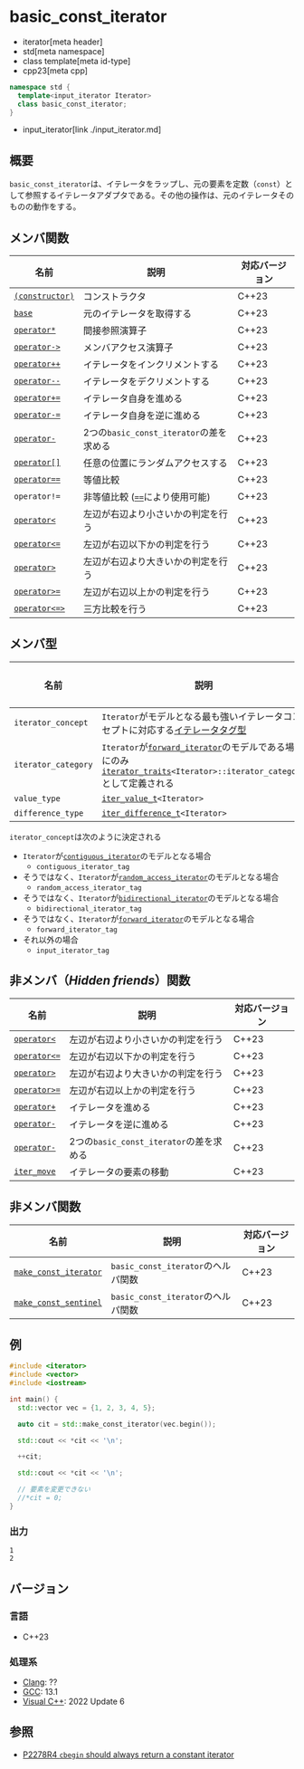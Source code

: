 # basic_const_iterator
* iterator[meta header]
* std[meta namespace]
* class template[meta id-type]
* cpp23[meta cpp]

```cpp
namespace std {
  template<input_iterator Iterator>
  class basic_const_iterator;
}
```
* input_iterator[link ./input_iterator.md]

## 概要

`basic_const_iterator`は、イテレータをラップし、元の要素を定数（`const`）として参照するイテレータアダプタである。その他の操作は、元のイテレータそのものの動作をする。

## メンバ関数

| 名前 | 説明 | 対応バージョン |
|------------------------------------------------------|-------------|-------|
| [`(constructor)`](basic_const_iterator/op_constructor.md) | コンストラクタ | C++23 |
| [`base`](basic_const_iterator/base.md)                    | 元のイテレータを取得する | C++23 |
| [`operator*`](basic_const_iterator/op_deref.md)           | 間接参照演算子 | C++23 |
| [`operator->`](basic_const_iterator/op_arrow.md)          | メンバアクセス演算子 | C++23 |
| [`operator++`](basic_const_iterator/op_increment.md)      | イテレータをインクリメントする | C++23 |
| [`operator--`](basic_const_iterator/op_decrement.md)      | イテレータをデクリメントする | C++23 |
| [`operator+=`](basic_const_iterator/op_plus_assign.md)    | イテレータ自身を進める | C++23 |
| [`operator-=`](basic_const_iterator/op_minus_assign.md)   | イテレータ自身を逆に進める | C++23 |
| [`operator-`](basic_const_iterator/op_minus.md)          | 2つの`basic_const_iterator`の差を求める | C++23 |
| [`operator[]`](basic_const_iterator/op_at.md)             | 任意の位置にランダムアクセスする | C++23 |
| [`operator==`](basic_const_iterator/op_equal.md)         | 等値比較 | C++23 |
| `operator!=`     | 非等値比較 ([`==`](basic_const_iterator/op_equal.md)により使用可能) | C++23 |
| [`operator<`](basic_const_iterator/op_less.md)           | 左辺が右辺より小さいかの判定を行う | C++23 |
| [`operator<=`](basic_const_iterator/op_less_equal.md)    | 左辺が右辺以下かの判定を行う | C++23 |
| [`operator>`](basic_const_iterator/op_greater.md)        | 左辺が右辺より大きいかの判定を行う | C++23 |
| [`operator>=`](basic_const_iterator/op_greater_equal.md) | 左辺が右辺以上かの判定を行う | C++23 |
| [`operator<=>`](basic_const_iterator/op_compare_3way.md)           | 三方比較を行う | C++23 |


## メンバ型

| 名前 | 説明 | 対応バージョン |
|------------------------------------------------------|-------------|-------|
| `iterator_concept` | `Iterator`がモデルとなる最も強いイテレータコンセプトに対応する[イテレータタグ型](/reference/iterator/iterator_tag.md) | C++23 |
| `iterator_category` | `Iterator`が[`forward_iterator`](/reference/iterator/forward_iterator.md)のモデルである場合にのみ[`iterator_traits`](/reference/iterator/iterator_traits.md)`<Iterator>::iterator_category`として定義される | C++23 |
| `value_type` | [`iter_value_t`](/reference/iterator/iter_value_t.md)`<Iterator>` | C++23 |
| `difference_type` | [`iter_difference_t`](/reference/iterator/iter_difference_t.md)`<Iterator>` | C++23 |

`iterator_concept`は次のように決定される

- `Iterator`が[`contiguous_iterator`](/reference/iterator/contiguous_iterator.md)のモデルとなる場合
    - `contiguous_iterator_tag`
- そうではなく、`Iterator`が[`random_access_iterator`](/reference/iterator/random_access_iterator.md)のモデルとなる場合
    - `random_access_iterator_tag`
- そうではなく、`Iterator`が[`bidirectional_iterator`](/reference/iterator/bidirectional_iterator.md)のモデルとなる場合
    - `bidirectional_iterator_tag`
- そうではなく、`Iterator`が[`forward_iterator`](/reference/iterator/forward_iterator.md)のモデルとなる場合
    - `forward_iterator_tag`
- それ以外の場合
    - `input_iterator_tag`

## 非メンバ（*Hidden friends*）関数

| 名前 | 説明 | 対応バージョン |
|------------------------------------------------------|-------------|-------|
| [`operator<`](basic_const_iterator/op_less.md)           | 左辺が右辺より小さいかの判定を行う | C++23 |
| [`operator<=`](basic_const_iterator/op_less_equal.md)    | 左辺が右辺以下かの判定を行う | C++23 |
| [`operator>`](basic_const_iterator/op_greater.md)        | 左辺が右辺より大きいかの判定を行う | C++23 |
| [`operator>=`](basic_const_iterator/op_greater_equal.md) | 左辺が右辺以上かの判定を行う | C++23 |
| [`operator+`](basic_const_iterator/op_plus.md)           | イテレータを進める | C++23 |
| [`operator-`](basic_const_iterator/op_unary_minus.md)     | イテレータを逆に進める | C++23 |
| [`operator-`](basic_const_iterator/op_minus.md)          | 2つの`basic_const_iterator`の差を求める | C++23 |
| [`iter_move`](basic_const_iterator/iter_move.md)     | イテレータの要素の移動 | C++23 |

## 非メンバ関数

| 名前 | 説明 | 対応バージョン |
|------------------------------------------------------|-------------|-------|
| [`make_const_iterator`](make_const_iterator.md)     | `basic_const_iterator`のヘルパ関数 | C++23 |
| [`make_const_sentinel`](make_const_sentinel.md)     | `basic_const_iterator`のヘルパ関数 | C++23 |

## 例

```cpp example
#include <iterator>
#include <vector>
#include <iostream>

int main() {
  std::vector vec = {1, 2, 3, 4, 5};

  auto cit = std::make_const_iterator(vec.begin());

  std::cout << *cit << '\n';

  ++cit;

  std::cout << *cit << '\n';

  // 要素を変更できない
  //*cit = 0;
}
```

### 出力
```
1
2
```

## バージョン
### 言語
- C++23

### 処理系
- [Clang](/implementation.md#clang): ??
- [GCC](/implementation.md#gcc): 13.1
- [Visual C++](/implementation.md#visual_cpp): 2022 Update 6

## 参照

- [P2278R4 `cbegin` should always return a constant iterator](https://www.open-std.org/jtc1/sc22/wg21/docs/papers/2022/p2278r4.html)
